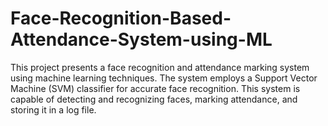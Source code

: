# Face-Recognition-Based-Attendance-System-using-ML
This project presents a face recognition and attendance marking system using machine learning techniques. The system employs a Support Vector Machine (SVM) classifier for accurate face recognition. This system is capable of detecting and recognizing faces, marking attendance, and storing it in a log file.
